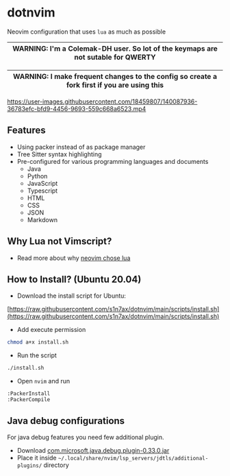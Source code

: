# dotnvim

Neovim configuration that uses `lua` as much as possible

| WARNING: I'm a Colemak-DH user. So lot of the keymaps are not sutable for QWERTY |
| --- |

| WARNING: I make frequent changes to the config so create a fork first if you are using this |
| --- |

https://user-images.githubusercontent.com/18459807/140087936-36783efc-bfd9-4456-9693-559c668a6523.mp4

## Features

* Using packer instead of as package manager
* Tree Sitter syntax highlighting
* Pre-configured for various programming languages and documents
  * Java
  * Python
  * JavaScript
  * Typescript
  * HTML
  * CSS
  * JSON
  * Markdown

## Why Lua not Vimscript?

* Read more about why [neovim chose lua](https://github.com/neovim/neovim/wiki/FAQ#why-embed-lua-instead-of-x)

## How to Install? (Ubuntu 20.04)

* Download the install script for Ubuntu:

[https://raw.githubusercontent.com/s1n7ax/dotnvim/main/scripts/install.sh](https://raw.githubusercontent.com/s1n7ax/dotnvim/main/scripts/install.sh)

* Add execute permission

```bash
chmod a+x install.sh
```

* Run the script

```bash
./install.sh
```

* Open `nvim` and run
```vim
:PackerInstall
:PackerCompile
```

## Java debug configurations

For java debug features you need few additional plugin.

* Download [com.microsoft.java.debug.plugin-0.33.0.jar](https://repo1.maven.org/maven2/com/microsoft/java/com.microsoft.java.debug.plugin/0.33.0/com.microsoft.java.debug.plugin-0.33.0.jar) 
* Place it inside `~/.local/share/nvim/lsp_servers/jdtls/additional-plugins/` directory
